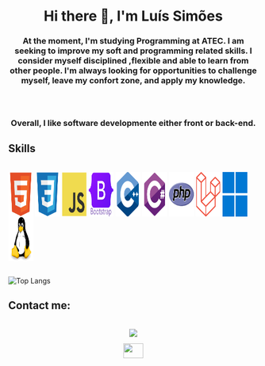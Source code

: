 
<h1 align="center">Hi there 👋, I'm Luís Simões</h1>

<h3 align="center">At the moment, I'm studying Programming at ATEC. I am seeking to improve my soft and programming related skills. I consider myself disciplined ,flexible and able to learn from other people. I'm always looking for opportunities  to challenge myself, leave my confort zone, and apply my knowledge.<h3><br>
<h3 align="center">Overall, I like software developmente either front or back-end.</h3>

<h2 color:'blue'>Skills</h2>
<div style="display: inline_block"><br>
  <img align="center" alt="LS-HTML" height="90" width="50" src="https://raw.githubusercontent.com/devicons/devicon/master/icons/html5/html5-original.svg">
  <img align="center" alt="LS-CSS" height="90" width="50" src="https://raw.githubusercontent.com/devicons/devicon/master/icons/css3/css3-original.svg">
    <img align="center" alt="LS-CSS" height="90" width="50" src="https://raw.githubusercontent.com/devicons/devicon/master/icons/javascript/javascript-original.svg">
  <img align="center" alt="LS-BOOTSTRAP" height="90" width="50" src="https://raw.githubusercontent.com/devicons/devicon/master/icons/bootstrap/bootstrap-original-wordmark.svg">
  <img align="center" alt="LS-C++" height="90" width="50" src="https://raw.githubusercontent.com/devicons/devicon/master/icons/cplusplus/cplusplus-original.svg">
  <img align="center" alt="LS-C#" height="90" width="50" src="https://raw.githubusercontent.com/devicons/devicon/master/icons/csharp/csharp-original.svg">
  <img align="center" alt="LS-C#" height="90" width="50" src="https://raw.githubusercontent.com/devicons/devicon/master/icons/php/php-original.svg">
  <img align="center" alt="LS-C#" height="90" width="50" src="https://raw.githubusercontent.com/devicons/devicon/master/icons/laravel/laravel-original.svg">

  <img align="center" alt="LS-LINUX" height="90" width="50" src="https://raw.githubusercontent.com/devicons/devicon/master/icons/windows11/windows11-original.svg">
  <img align="center" alt="LS-LINUX" height="90" width="50" src="https://raw.githubusercontent.com/devicons/devicon/master/icons/linux/linux-original.svg"><br><br>
</div>

![Top Langs](https://github-readme-stats.vercel.app/api/top-langs/?username=Luismcs&&hide=css&layout=compact)

<h2 color:'blue'>Contact me:</h2><br>

<div style="display: flex; flex-direction: column; align-items: center;">
    <a target="_blank" href="https://www.linkedin.com/in/luís-simões-383bb1260">
        <img src="https://img.shields.io/badge/-LinkedIn-%230077B5?style=for-the-badge&logo=linkedin&logoColor=white" style="margin-bottom: 10px;" />
    </a>
    <a href="https://luismcs.github.io/" target="_blank">
        <img src="https://raw.githubusercontent.com/rahuldkjain/github-profile-readme-generator/master/src/images/icons/Social/rss.svg" height="30" width="40" style="margin-bottom: 10px;" />
    </a>
</div>

<br><br>


<!--
![Top Langs](https://github-readme-stats.vercel.app/api/top-langs/?username=Luismcs&layout=compact)


**Luismcs/Luismcs** is a ✨ _special_ ✨ repository because its `README.md` (this file) appears on your GitHub profile.

Here are some ideas to get you started:

- 🔭 I’m currently working on ...
- 🌱 I’m currently learning ...
- 👯 I’m looking to collaborate on ...
- 🤔 I’m looking for help with ...
- 💬 Ask me about ...
- 📫 How to reach me: ...
- 😄 Pronouns: ...
- ⚡ Fun fact: ...

<br>- 💻 I’m currently learning Specialist Technician in Technologies and Programming of Information Systems (Level 5) at ATEC at Porto, Portugal</p><br><br>

<br>
![Software Developlment](https://media.istockphoto.com/id/857419338/photo/man-sitting-at-desk-and-working-on-laptop-at-night.jpg?s=612x612&w=0&k=20&c=PljluDRtQ2gTiPf1N2Z0W2p8nvxkXQy0P7NjDp4AYuw=)

-->

